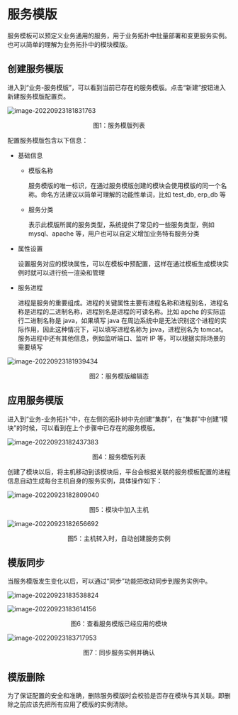 # 服务模版

服务模板可以预定义业务通用的服务，用于业务拓扑中批量部署和变更服务实例。也可以简单的理解为业务拓扑中的模块模版。

## 创建服务模版

进入到“业务-服务模版”，可以看到当前已存在的服务模版。点击“新建”按钮进入新建服务模版配置页。

![image-20220923181831763](media/image-20220923181831763.png)
<center>图1：服务模版列表</center>

配置服务模版包含以下信息：

- 基础信息

  - 模版名称

    服务模版的唯一标识，在通过服务模版创建的模块会使用模版的同一个名称。命名方法建议以简单可理解的功能性单词，比如 test_db, erp_db 等

  - 服务分类

    表示此模版所属的服务类型，系统提供了常见的一些服务类型，例如 mysql、apache 等，用户也可以自定义增加业务特有服务分类

- 属性设置

  设置服务对应的模块属性，可以在模板中预配置，这样在通过模板生成模块实例时就可以进行统一渲染和管理

- 服务进程

  进程是服务的重要组成。进程的关键属性主要有进程名称和进程别名，进程名称是进程的二进制名称，进程别名是进程的可读名称。比如 apche 的实际运行二进制名称是 java，如果填写 java 在周边系统中是无法识别这个进程的实际作用，因此这种情况下，可以填写进程名称为 java，进程别名为 tomcat。服务进程中还有其他信息，例如监听端口、监听 IP 等，可以根据实际场景的需要填写

![image-20220923181939434](media/image-20220923181939434.png)
<center>图2：服务模版编辑态</center>

## 应用服务模版

进入到“业务-业务拓扑”中，在左侧的拓扑树中先创建“集群”，在“集群”中创建“模块”的时候，可以看到在上个步骤中已存在的服务模版。

![image-20220923182437383](media/image-20220923182437383.png)
<center>图4：服务模版列表</center>

创建了模块以后，将主机移动到该模块后，平台会根据关联的服务模板配置的进程信息自动生成每台主机自身的服务实例，具体操作如下：

![image-20220923182809040](media/image-20220923182809040.png)
<center>图5：模块中加入主机</center>

![image-20220923182656692](media/image-20220923182656692.png)
<center>图5：主机转入时，自动创建服务实例</center>

## 模版同步

当服务模版发生变化以后，可以通过“同步”功能把改动同步到服务实例中。

![image-20220923183538824](media/image-20220923183538824.png)

![image-20220923183614156](media/image-20220923183614156.png)
<center>图6：查看服务模版已经应用的模块</center>

![image-20220923183717953](media/image-20220923183717953.png)
<center>图7：同步服务实例并确认</center>

## 模版删除

为了保证配置的安全和准确，删除服务模版时会校验是否存在模块与其关联。即删除之前应该先把所有应用了模版的实例清除。
